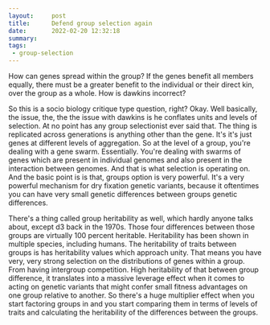 ```yaml
---
layout:     post
title:      Defend group selection again
date:       2022-02-20 12:32:18
summary:    
tags:
 - group-selection
---
```


How can genes spread within the group? If the genes benefit all members equally, there must be a greater benefit to the individual or their direct kin, over the group as a whole. How is dawkins incorrect?

So this is a socio biology critique type question, right? Okay. Well basically, the issue, the, the the issue with dawkins is he conflates units and levels of selection. At no point has any group selectionist ever said that. The thing is replicated across generations is anything other than the gene. It's it's just genes at different levels of aggregation. So at the level of a group, you're dealing with a gene swarm. Essentially. You're dealing with swarms of genes which are present in individual genomes and also present in the interaction between genomes. And that is what selection is operating on. And the basic point is is that, groups option is very powerful. It's a very powerful mechanism for dry fixation genetic variants, because it oftentimes you can have very small genetic differences between groups genetic differences.

There's a thing called group heritability as well, which hardly anyone talks about, except d3 back in the 1970s. Those four differences between those groups are virtually 100 percent heritable. Heritability has been shown in multiple species, including humans. The heritability of traits between groups is has heritability values which approach unity. That means you have very, very strong selection on the distributions of genes within a group. From having intergroup competition. High heritability of that between group difference, it translates into a massive leverage effect when it comes to acting on genetic variants that might confer small fitness advantages on one group relative to another. So there's a huge multiplier effect when you start factoring groups in and you start comparing them in terms of levels of traits and calculating the heritability of the differences between the groups.